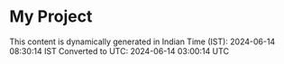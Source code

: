 # My Project

This content is dynamically generated in Indian Time (IST): 2024-06-14 08:30:14 IST
Converted to UTC: 2024-06-14 03:00:14 UTC

